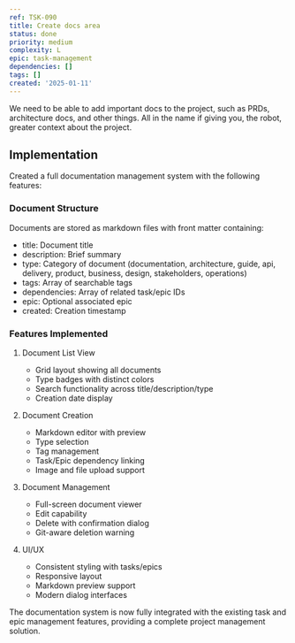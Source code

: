 ```yaml
---
ref: TSK-090
title: Create docs area
status: done
priority: medium
complexity: L
epic: task-management
dependencies: []
tags: []
created: '2025-01-11'
---
```

We need to be able to add important docs to the project, such as PRDs, architecture docs, and other things. All in the name if giving you, the robot, greater context about the project.

## Implementation
Created a full documentation management system with the following features:

### Document Structure
Documents are stored as markdown files with front matter containing:
- title: Document title
- description: Brief summary
- type: Category of document (documentation, architecture, guide, api, delivery, product, business, design, stakeholders, operations)
- tags: Array of searchable tags
- dependencies: Array of related task/epic IDs
- epic: Optional associated epic
- created: Creation timestamp

### Features Implemented
1. Document List View
   - Grid layout showing all documents
   - Type badges with distinct colors
   - Search functionality across title/description/type
   - Creation date display

2. Document Creation
   - Markdown editor with preview
   - Type selection
   - Tag management
   - Task/Epic dependency linking
   - Image and file upload support

3. Document Management
   - Full-screen document viewer
   - Edit capability
   - Delete with confirmation dialog
   - Git-aware deletion warning

4. UI/UX
   - Consistent styling with tasks/epics
   - Responsive layout
   - Markdown preview support
   - Modern dialog interfaces

The documentation system is now fully integrated with the existing task and epic management features, providing a complete project management solution. 
